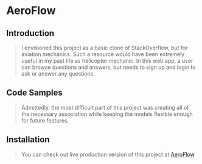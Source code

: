 # AeroFlow

## Introduction

> I envisioned this project as a basic clone of StackOverflow, but for aviation mechanics. Such a resource would have been extremely useful in my past life as helicopter mechanic. In this web app, a user can browse questions and answers, but needs to sign up and login to ask or answer any questions.

## Code Samples

> Admittedly, the most difficult part of this project was creating all of the necessary association while keeping the models flexible enough for future features. 

## Installation

> You can check out live production version of this project at [AeroFlow](https://aeroflow.herokuapp.com)